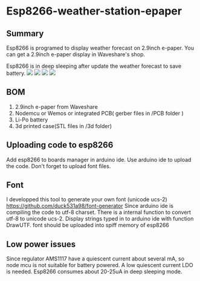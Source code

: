 # Esp8266-weather-station-epaper
## Summary
Esp8266 is programed to display weather forecast on 2.9inch e-paper.
You can get a 2.9inch e-paper display in Waveshare's shop.

Esp8266 is in deep sleeping after update the weather forecast to save battery.
![](https://github.com/duck531a98/esp8266-weather-station-epaper/raw/master/pics/20170623_232157.jpg)
![](https://github.com/duck531a98/esp8266-weather-station-epaper/raw/master/pics/20170624_214454.jpg)
![](https://github.com/duck531a98/esp8266-weather-station-epaper/raw/master/pics/20170624_214405.jpg)
![](https://github.com/duck531a98/esp8266-weather-station-epaper/raw/master/pics/20170623_220040.jpg)

## BOM
1. 2.9inch e-paper from Waveshare 
2. Nodemcu or Wemos or integrated PCB( gerber files in /PCB folder )
3. Li-Po battery
4. 3d printed case(STL files in /3d folder)

## Uploading code to esp8266
Add esp8266 to boards manager in arduino ide.
Use arduino ide to upload the code. Don't forget to upload font files.

## Font
I developped this tool to generate your own font (unicode ucs-2)
https://github.com/duck531a98/font-generator
Since arduino ide is compiling the code to utf-8 charset. There is a internal function to convert utf-8 to unicode ucs-2. Display strings typed in to arduino ide with function DrawUTF.
font should be uploaded into spiff memory of esp8266

## Low power issues
Since regulator AMS1117 have a quiescent current about several mA, so node mcu is not suitable for battery powered. A low quiescent current LDO is needed. Esp8266 consumes about 20-25uA in deep sleeping mode.